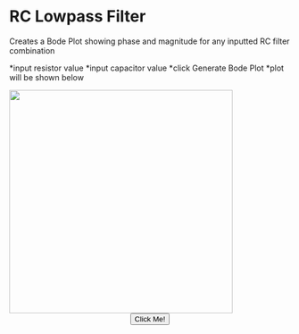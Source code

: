 # RC Lowpass Filter

Creates a Bode Plot showing phase and magnitude for any inputted RC filter combination

*input resistor value
*input capacitor value
*click Generate Bode Plot
*plot will be shown below

<!DOCTYPE html>
<html lang="en">
   <head>
      <meta charset="UTF-8">
   </head>
   <body>
      <img src="https://github.com/kenn0727/ee-microsims/blob/master/docs/sims/RC_Lowpass_filter/RC_Lowpass_filter.png" style:{ width="400" }>      
      <form action="/RCindex.html" style="text-align:center;" method=POST>
         <button type="button">Click Me!</button>
      </form>
   </body>
</html>
